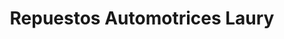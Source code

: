---
title: "Repuestos Automotrices Laury"
url: /zacatecoluca/repuestos-automotrices-laury/
shop: reparación de automóviles
---